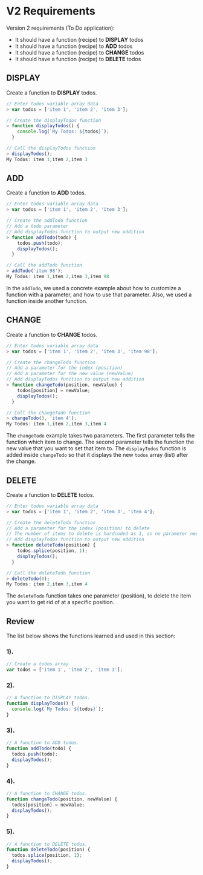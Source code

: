# V2 Requirements
Version 2 requirements (To Do application):  

- It should have a function (recipe) to **DISPLAY** todos  
- It should have a function (recipe) to **ADD** todos  
- It should have a function (recipe) to **CHANGE** todos  
- It should have a function (recipe) to **DELETE** todos   


## DISPLAY
Create a function to **DISPLAY** todos.  

```javascript
// Enter todos variable array data
> var todos = ['item 1', 'item 2', 'item 3'];

// Create the displayTodos function
> function displayTodos() {
    console.log(`My Todos: ${todos}`);
  }

// Call the displayTodos function
> displayTodos();
My Todos: item 1,item 2,item 3
```


## ADD
Create a function to **ADD** todos.  

```javascript
// Enter todos variable array data
> var todos = ['item 1', 'item 2', 'item 3'];

// Create the addTodo function
// Add a todo parameter
// Add displayTodos function to output new addition
> function addTodo(todo) {
    todos.push(todo);
    displayTodos();
  }

// Call the addTodo function
> addTodo('item 98');
My Todos: item 1,item 2,item 3,item 98
```

In the `addTodo`, we used a concrete example about how to customize a function with a parameter, and how to use that parameter. Also, we used a function inside another function.


## CHANGE
Create a function to **CHANGE** todos.  

```javascript
// Enter todos variable array data
> var todos = ['item 1', 'item 2', 'item 3', 'item 98'];

// Create the changeTodo function
// Add a parameter for the index (position)
// Add a parameter for the new value (newValue)
// Add displayTodos function to output new addition
> function changeTodo(position, newValue) {
    todos[position] = newValue;
    displayTodos();
  }

// Call the changeTodo function
> changeTodo(3, 'item 4');
My Todos: item 1,item 2,item 3,item 4
```

The `changeTodo` example takes two parameters. The first parameter tells the function which item to change. The second parameter tells the function the new value that you want to set that item to. The `displayTodos` function is added inside `changeTodo` so that it displays the new `todos` array (list) after the change.  


## DELETE
Create a function to **DELETE** todos.  

```javascript
// Enter todos variable array data
> var todos = ['item 1', 'item 2', 'item 3', 'item 4'];

// Create the deleteTodo function
// Add a parameter for the index (position) to delete
// The number of items to delete is hardcoded as 1, so no parameter needed.
// Add displayTodos function to output new addition
> function deleteTodo(position) {
    todos.splice(position, 1);
    displayTodos();
  }

// Call the deleteTodo function
> deleteTodo(0);
My Todos: item 2,item 3,item 4
```

The `deleteTodo` function takes one parameter (position), to delete the item you want to get rid of at a specific position.  


## Review
The list below shows the functions learned and used in this section:  

### 1).
```javascript
// Create a todos array
var todos = ['item 1', 'item 2', 'item 3'];
```
### 2).
```javascript
// A function to DISPLAY todos.
function displayTodos() {
  console.log(`My Todos: ${todos}`);
}
```
### 3).
```javascript
// A function to ADD todos.
function addTodo(todo) {
  todos.push(todo);
  displayTodos();
}
```
### 4).
```javascript
// A function to CHANGE todos.
function changeTodo(position, newValue) {
  todos[position] = newValue;
  displayTodos();
}
```
### 5).
```javascript
// A function to DELETE todos.
function deleteTodo(position) {
  todos.splice(position, 1);
  displayTodos();
}
```
